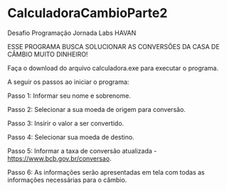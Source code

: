 # CalculadoraCambioParte2

Desafio Programação Jornada Labs HAVAN

ESSE PROGRAMA BUSCA SOLUCIONAR AS CONVERSÕES DA CASA DE CÂMBIO MUITO DINHEIRO!

Faça o download do arquivo calculadora.exe para executar o programa.

A seguir os passos ao iniciar o programa:

Passo 1: Informar seu nome e sobrenome. 

Passo 2: Selecionar a sua moeda de origem para conversão.

Passo 3: Insirir o valor a ser convertido.

Passo 4: Selecionar sua moeda de destino.

Passo 5: Informar a taxa de conversão atualizada - https://www.bcb.gov.br/conversao.

Passo 6: As informações serão apresentadas em tela com todas as informações necessárias para o câmbio.
